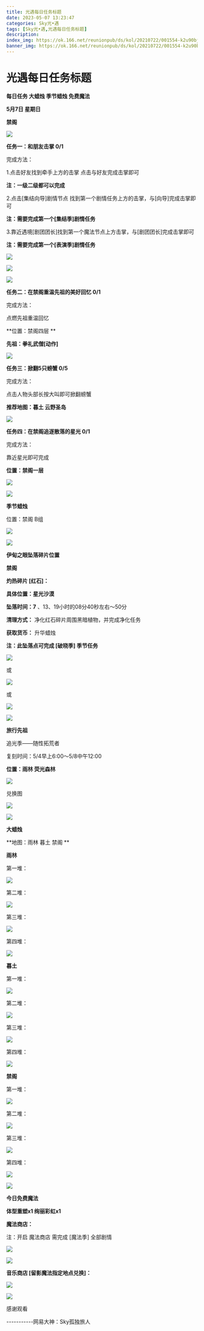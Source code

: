 ```yaml
---
title: 光遇每日任务标题
date: 2023-05-07 13:23:47
categories: Sky光•遇
tags: [Sky光•遇,光遇每日任务标题]
description: 
index_img: https://ok.166.net/reunionpub/ds/kol/20210722/001554-k2u90bj7ay.png?imageView&thumbnail=600x0&type=jpg
banner_img: https://ok.166.net/reunionpub/ds/kol/20210722/001554-k2u90bj7ay.png?imageView&thumbnail=600x0&type=jpg
---
```

# 光遇每日任务标题
**每日任务 大蜡烛 季节蜡烛 免费魔法**

 **5月7日 星期日**

 **禁阁**

![](https://img.166.net/reunionpub/ds/kol/20230507/002109-sfe4vh6p02.jpg)

 **任务一：和朋友击掌 0/1**

完成方法：

1.点击好友找到牵手上方的击掌 点击与好友完成击掌即可

 **注：一级二级都可以完成**

2.点击[集结向导]剧情节点 找到第一个剧情任务上方的击掌，与[向导]完成击掌即可

 **注：需要完成第一个[集结季]剧情任务**

3.靠近遇境[剧团团长]找到第一个魔法节点上方击掌，与[剧团团长]完成击掌即可

 **注：需要完成第一个[表演季]剧情任务**

![](https://img.166.net/reunionpub/ds/kol/20230507/000450-73knd4agfb.jpeg)

![](https://img.166.net/reunionpub/ds/kol/20230507/000458-tu9al06r1f.jpeg)

![](https://img.166.net/reunionpub/ds/kol/20230507/000506-r1y4sfo8s0.jpeg)

 **任务二：在禁阁重温先祖的美好回忆 0/1**

完成方法：

点燃先祖重温回忆

 **位置：禁阁四层  **

 **先祖：拳礼武僧[动作]**

![](https://img.166.net/reunionpub/ds/kol/20230507/000606-7g6vcp3jt2.jpg)

 **任务三：掀翻5只螃蟹 0/5**

完成方法：

点击人物头部长按大叫即可掀翻螃蟹

 **推荐地图：暮土 云野圣岛**

![](https://img.166.net/reunionpub/ds/kol/20230507/000627-vj5ob4uate.jpg)

 **任务四：在禁阁追逐散落的星光 0/1**

完成方法：

靠近星光即可完成

 **位置：禁阁一层**

![](https://img.166.net/reunionpub/ds/kol/20230507/000643-h670gs1veq.jpeg)

![](https://img.166.net/reunionpub/ds/kol/20230502/053253-tkp31d0r2j.png)

 **季节蜡烛**

位置：禁阁 B组

![](https://img.166.net/reunionpub/ds/kol/20230506/235821-1hztey8ur7.png)

![](https://img.166.net/reunionpub/ds/kol/20230501/003537-boqnslm12s.png)

 **伊甸之眼坠落碎片位置**

 **禁阁**

 **灼热碎片 [红石]：**

 **具体位置：星光沙漠**

 **坠落时间：7** 、13、19小时的08分40秒左右～50分

 **清理方式：** 净化红石碎片周围黑暗植物，并完成净化任务

 **获取货币：** 升华蜡烛

 **注：此坠落点可完成  [破晓季] 季节任务**

![](https://img.166.net/reunionpub/ds/kol/20230507/001609-8cubhqay4m.jpeg)

或

![](https://img.166.net/reunionpub/ds/kol/20230507/001628-bu57olw0g1.jpeg)

或

![](https://img.166.net/reunionpub/ds/kol/20230507/001640-weuit6jnzp.jpg)

![](https://img.166.net/reunionpub/ds/kol/20230501/003537-boqnslm12s.png)

 **旅行先祖**

追光季——随性拓荒者

复刻时间：5/4早上6:00～5/8中午12:00

 **位置：雨林 荧光森林**

![](https://img.166.net/reunionpub/ds/kol/20230504/012615-1r5mbwdeot.jpeg)

兑换图

![](https://img.166.net/reunionpub/ds/kol/20230504/012636-3bnodifsul.jpeg)

![](https://img.166.net/reunionpub/ds/kol/20230501/003537-boqnslm12s.png)

 **大蜡烛**

 **地图：雨林 暮土 禁阁  **

 **雨林**

第一堆：

![](https://img.166.net/reunionpub/ds/kol/20230507/001200-h3u5s8zst2.jpeg)

第二堆：

![](https://img.166.net/reunionpub/ds/kol/20230507/001209-fssz8dpjuy.jpeg)

第三堆：

![](https://img.166.net/reunionpub/ds/kol/20230507/001218-7sc3wtzdiv.jpeg)

第四堆：

![](https://img.166.net/reunionpub/ds/kol/20230507/001226-fm0k4c65sz.jpeg)

 **暮土**

第一堆：

![](https://img.166.net/reunionpub/ds/kol/20230507/001246-klqa1fiw54.jpeg)

第二堆：

![](https://img.166.net/reunionpub/ds/kol/20230507/001253-8ra7gctlq2.jpeg)

第三堆：

![](https://img.166.net/reunionpub/ds/kol/20230507/001259-azve17b86d.jpeg)

第四堆：

![](https://img.166.net/reunionpub/ds/kol/20230507/001306-l10b7kmycg.jpeg)

 **禁阁**

第一堆：

![](https://img.166.net/reunionpub/ds/kol/20230507/001416-09sz5q2ibk.jpeg)

第二堆：

![](https://img.166.net/reunionpub/ds/kol/20230507/001423-m03ndt87iu.jpeg)

第三堆：

![](https://img.166.net/reunionpub/ds/kol/20230507/001429-n5y73zapm2.jpeg)

第四堆：

![](https://img.166.net/reunionpub/ds/kol/20230507/001435-q86fek0d73.jpeg)

![](https://img.166.net/reunionpub/ds/kol/20221018/100256-wzutnocka0.png)

 **今日免费魔法**

 **体型重塑x1 绚丽彩虹x1**

 **魔法商店：**

注：开启 魔法商店 需完成 [魔法季] 全部剧情

![](https://img.166.net/reunionpub/ds/kol/20221018/100559-oibznvdtus.png)

![](https://img.166.net/reunionpub/ds/kol/20230507/000320-7vlmrs3b2c.jpeg)

 **音乐商店 [留影魔法指定地点兑换]：**

![](https://img.166.net/reunionpub/ds/kol/20230505/235805-v2awgtfoui.jpeg)

![](https://img.166.net/reunionpub/ds/kol/20230502/235738-ls601349yq.png)

感谢观看

\-----------网易大神：Sky孤独旅人

